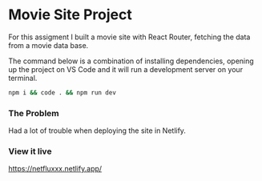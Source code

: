 
# Movie Site Project
For this assigment I built a movie site with React Router, fetching the data from a movie data base.



The command below is a combination of installing dependencies, opening up the project on VS Code and it will run a development server on your terminal.

```bash
npm i && code . && npm run dev
```

### The Problem

Had a lot of trouble when deploying the site in Netlify.

### View it live

https://netfluxxx.netlify.app/

